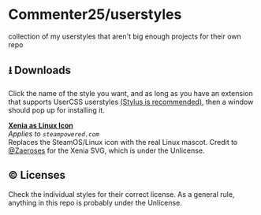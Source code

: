 # Commenter25/userstyles
collection of my userstyles that aren't big enough projects for their own repo

## ⭳ Downloads
Click the name of the style you want, and as long as you have an extension that supports UserCSS userstyles [(Stylus is recommended)](https://github.com/openstyles/stylus), then a window should pop up for installing it.

[**Xenia as Linux Icon**](https://raw.githubusercontent.com/Commenter25/userstyles/master/xeniasteam.user.css)  
_Applies to `steampowered.com`_  
Replaces the SteamOS/Linux icon with the real Linux mascot. Credit to [@Zaeroses](https://github.com/Zaeroses) for the Xenia SVG, which is under the Unlicense.

## © Licenses
Check the individual styles for their correct license. As a general rule, anything in this repo is probably under the Unlicense.
